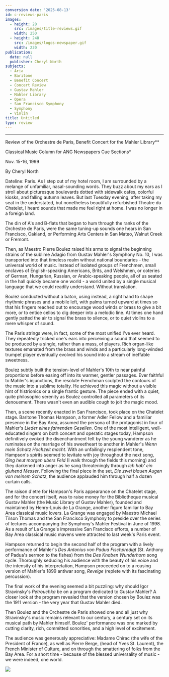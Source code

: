 ```yaml
---
conversion date: '2025-08-13'
id: c-reviews-paris
images:
  - height: 28
    src: /images/title-reviews.gif
    width: 250
  - height: 248
    src: /images/logos-newspaper.gif
    width: 220
publication:
  date: null
  publisher: Cheryl North
subjects:
  - Aria
  - Baritone
  - Benefit Concert
  - Concert Review
  - Gustav Mahler
  - Mahler Library
  - Opera
  - San Francisco Symphony
  - Symphony
  - Violin
title: Untitled
type: review
---
```


***

Review of the Orchestre de Paris, Benefit Concert for the Mahler Library**

Classical Music Column for ANG Newspapers Cue Sections*

Nov. 15-16, 1999

By Cheryl North

 Dateline: Paris. As I step out of my hotel room, I am surrounded by a melange of unfamiliar, nasal-sounding words. They buzz about my ears as I stroll about picturesque boulevards dotted with sidewalk cafes, colorful kiosks, and falling autumn leaves. But last Tuesday evening, after taking my seat in the understated, but nonetheless beautifully refurbished Theatre du Chatelet, I heard sounds that made me feel right at home. I was no longer in a foreign land.

 The din of A's and B-flats that began to hum through the ranks of the Orchestre de Paris, were the same tuning-up sounds one hears in San Francisco, Oakland, or Performing Arts Centers in San Mateo, Walnut Creek or Fremont.

 Then, as Maestro Pierre Boulez raised his arms to signal the beginning strains of the sublime Adagio from Gustav Mahler's Symphony No. 10, I was transported into that timeless realm without national boundaries - the universal world of music. Instead of isolated groups of Frenchmen, small enclaves of English-speaking Americans, Brits, and Welshmen, or coteries of German, Hungarian, Russian, or Arabic-speaking people, all of us seated in the hall quickly became one world - a world united by a single musical language that we could readily understand. Without translation.

 Boulez conducted without a baton, using instead, a right hand to shape rhythmic phrases and a mobile left, with palms turned upward at times so that his fingers reached out to encourage wood winds or brass to give a bit more, or to entice cellos to dig deeper into a melodic line. At times one hand gently patted the air to signal the brass to silence, or to quiet violins to a mere whisper of sound.

 The Paris strings were, in fact, some of the most unified I've ever heard. They repeatedly tricked one's ears into perceiving a sound that seemed to be produced by a single, rather than a mass, of players. Rich organ-like textures emanated from the brass and winds and a particularly long-winded trumpet player eventually evolved his sound into a stream of ineffable sweetness.

 Boulez subtly built the tension-level of Mahler's 10th to near painful proportions before easing off into its warmer, gentler passages. Ever faithful to Mahler's injunctions, the resolute Frenchman sculpted the contours of the music into a sublime totality. He achieved this magic without a visible hint of histrionics or a single frantic gesture. The piece ended with a quiet, quite philosophic serenity as Boulez controlled all parameters of its denouement. There wasn't even an audible cough to jolt the magic mood.

 Then, a scene recently enacted in San Francisco, took place on the Chatelet stage. Baritone Thomas Hampson, a former Adler Fellow and a familiar presence in the Bay Area, assumed the persona of the protagonist in four of Mahler's *Lieder eines fahrenden Gesellen*. One of the most intelligent, well-educated singers on both concert and operatic stages today, Hampson definitively evoked the disenchantment felt by the young wanderer as he ruminates on the marriage of his sweetheart to another in Mahler's *Wenn mein Schatz Hochzeit macht*. With an unfailingly resplendent tone, Hampson's spirits seemed to levitate with joy throughout the next song, *Ging heut morgen ubers Feld* (I walk through the fields this morning) and they darkened into anger as he sang threateningly through *Ich hab' ein gluhend Messer*. Following the final piece in the set, *Die zwei blauen Augen von meinem Schatz*, the audience applauded him through half a dozen curtain calls.

 The raison d'etre for Hampson's Paris appearance on the Chatelet stage, and for the concert itself, was to raise money for the Bibliotheque musical Gustav Mahler (the Music Library of Gustav Mahler), founded and maintained by Henry-Louis de La Grange, another figure familiar to Bay Area classical music lovers. La Grange was engaged by Maestro Michael Tilson Thomas and the San Francisco Symphony to preside over the series of lectures accompanying the Symphony's Mahler Festival in June of 1998. As a result of La Grange's impressive San Francisco efforts, a number of Bay Area classical music mavens were attracted to last week's Paris event.

 Hampson returned to begin the second half of the program with a lively performance of Mahler's *Des Antonius von Padua Fischpredigt* (St. Anthony of Padua's sermon to the fishes) from the *Des Knaben Wunderhorn* song cycle. Thoroughly seducing his audience with the beauty of his voice and the intensity of his interpretation, Hampson proceeded on to a rousing version of Mahler's 1899 antiwar song, *Revelge* (replete with its fascinating percussion).

 The final work of the evening seemed a bit puzzling: why should Igor Stravinsky's *Petrouchka* be on a program dedicated to Gustav Mahler? A closer look at the program revealed that the version chosen by Boulez was the 1911 version - the very year that Gustav Mahler died.

 Then Boulez and the Orchestre de Paris showed one and all just why Stravinsky's music remains relevant to our century, a century set on its musical path by Mahler himself. Boulez' performance was one marked by cutting clarity, rich, committed sonorities, and a high level of excitement.

 The audience was generously appreciative: Madame Chirac (the wife of the President of France), as well as Pierre Berge, (head of Yves St. Laurent), the French Minister of Culture, and on through the smattering of folks from the Bay Area. For a short time - because of the blessed universality of music - we were indeed, one world.

![](/images/logos-newspaper.gif)

